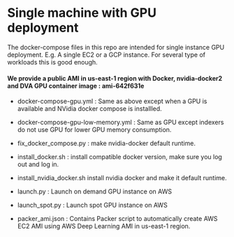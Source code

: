 # Single machine with GPU deployment

The docker-compose files in this repo are intended for single instance GPU deployment. 
E.g. A single EC2 or a GCP instance. For several type of workloads this is good enough.

#### We provide a public AMI in us-east-1 region with Docker, nvidia-docker2 and DVA GPU container image : ami-642f631e

- docker-compose-gpu.yml : Same as above except when a GPU is available and NVidia docker compose is installled.
                               
- docker-compose-gpu-low-memory.yml : Same as GPU except indexers do not use GPU for lower GPU memory consumption.

- fix_docker_compose.py : make nvidia-docker default runtime.

- install_docker.sh :  install compatible docker version, make sure you log out and log in.

- install_nvidia_docker.sh install nvidia docker and make it default runtime.

- launch.py : Launch on demand GPU instance on AWS

- launch_spot.py : Launch spot GPU instance on AWS

- packer_ami.json : Contains Packer script to automatically create AWS EC2 AMI using AWS Deep Learning AMI
                    in us-east-1 region.